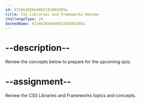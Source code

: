 ```yaml
---
id: 6724e2026e608219108d385a
title: CSS Libraries and Frameworks Review
challengeType: 24
dashedName: 6724e2026e608219108d385a
---
```


# --description--

Review the concepts below to prepare for the upcoming quiz.



# --assignment--

Review the CSS Libraries and Frameworks topics and concepts.
